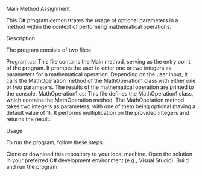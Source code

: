 
Main Method Assignment

This C# program demonstrates the usage of optional parameters in a method within the context of performing mathematical operations.

Description

The program consists of two files:

Program.cs:
This file contains the Main method, serving as the entry point of the program.
It prompts the user to enter one or two integers as parameters for a mathematical operation.
Depending on the user input, it calls the MathOperation method of the MathOperation1 class with either one or two parameters.
The results of the mathematical operation are printed to the console.
MathOperation1.cs:
This file defines the MathOperation1 class, which contains the MathOperation method.
The MathOperation method takes two integers as parameters, with one of them being optional (having a default value of 1).
It performs multiplication on the provided integers and returns the result.

Usage

To run the program, follow these steps:

Clone or download this repository to your local machine.
Open the solution in your preferred C# development environment (e.g., Visual Studio).
Build and run the program.
